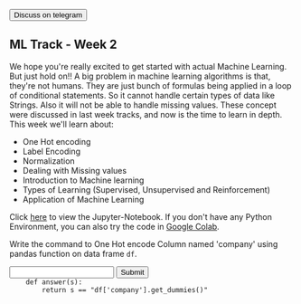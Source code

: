 <a href='https://t.me/ml_code_for_100_days'><button>Discuss on telegram</button></a>
## ML Track - Week 2
We hope you're really excited to get started with actual Machine Learning. But just hold on!!
A big problem in machine learning algorithms is that, they're not humans. They are just bunch of formulas being applied in a loop of conditional statements.
So it cannot handle certain types of data like Strings. Also it will not be able to handle missing values.
These concept were discussed in last week tracks, and now is the time to learn in depth.
This week we'll learn about:

- One Hot encoding
- Label Encoding
- Normalization
- Dealing with Missing values
- Introduction to Machine learning
- Types of Learning (Supervised, Unsupervised and Reinforcement)
- Application of Machine Learning

Click [here](https://github.com/kabirnagpal/SoA-ML-14/blob/master/week%202.ipynb) to view the Jupyter-Notebook.
If you don't have any Python Environment, you can also try the code in [Google Colab](https://colab.research.google.com/).


Write the command to One Hot encode Column named 'company' using pandas function on data frame `df`.
<form method='POST'>
  <input name='answer'>
  <input type='submit' value='Submit'>
  <code class='code_checker'>
    def answer(s):
        return s == "df['company'].get_dummies()"
  </code>
</form>
